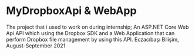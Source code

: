 # MyDropboxApi & WebApp
The project that i used to work on during internship;
An ASP.NET Core Web Api API which using the Dropbox SDK and a Web Application that can perform Dropbox file management by using this API.
Eczacıbaşı Bilişim, August-September 2021
